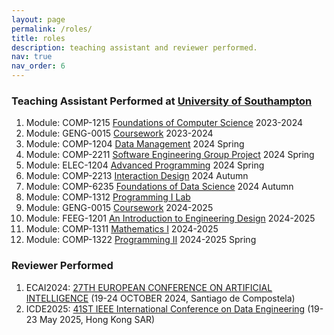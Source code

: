 ```yaml
---
layout: page
permalink: /roles/
title: roles
description: teaching assistant and reviewer performed.
nav: true
nav_order: 6
---
```

### Teaching Assistant Performed at [University of Southampton](https://www.southampton.ac.uk/)

1. Module: COMP-1215 [Foundations of Computer Science](https://www.southampton.ac.uk/courses/modules/comp1215) 2023-2024
2. Module: GENG-0015 [Coursework](https://www.southampton.ac.uk/courses/modules/geng0015) 2023-2024
3. Module: COMP-1204 [Data Management](https://www.southampton.ac.uk/courses/modules/comp1204) 2024 Spring
4. Module: COMP-2211 [Software Engineering Group Project](https://www.southampton.ac.uk/courses/modules/comp2211) 2024 Spring
5. Module: ELEC-1204 [Advanced Programming](https://www.ecs.soton.ac.uk/node/5779) 2024 Spring
6. Module: COMP-2213 [Interaction Design](https://www.ecs.soton.ac.uk/module/COMP2213/) 2024 Autumn
7. Module: COMP-6235 [Foundations of Data Science](https://www.southampton.ac.uk/courses/modules/comp6235) 2024 Autumn
8. Module: COMP-1312 [Programming I Lab](https://www.southampton.ac.uk/courses/modules/comp1312)
9. Module: GENG-0015 [Coursework](https://www.southampton.ac.uk/courses/modules/geng0015) 2024-2025
10. Module: FEEG-1201 [An Introduction to Engineering Design](https://www.southampton.ac.uk/courses/modules/feeg1201) 2024-2025
11. Module: COMP-1311 [Mathematics I](https://www.southampton.ac.uk/courses/modules/comp1311) 2024-2025
12. Module: COMP-1322 [Programming II](https://www.southampton.ac.uk/courses/modules/comp1322) 2024-2025 Spring

### Reviewer Performed
1. ECAI2024: [27TH EUROPEAN CONFERENCE ON ARTIFICIAL INTELLIGENCE](https://www.ecai2024.eu/) (19-24 OCTOBER 2024, Santiago de Compostela)
2. ICDE2025: [41ST IEEE International Conference on Data Engineering](https://ieee-icde.org/2025/) (19-23 May 2025, Hong Kong SAR)

